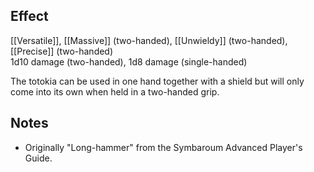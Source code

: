 ## Effect
[[Versatile]], [[Massive]] (two-handed), [[Unwieldy]] (two-handed), [[Precise]] (two-handed)<br>1d10 damage (two-handed), 1d8 damage (single-handed)

The totokia can be used in one hand together with a shield but will only come into its own when held in a two-handed grip.
## Notes
* Originally "Long-hammer" from the Symbaroum Advanced Player's Guide.